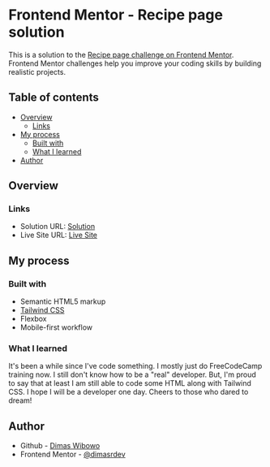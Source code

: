 # Frontend Mentor - Recipe page solution

This is a solution to the [Recipe page challenge on Frontend Mentor](https://www.frontendmentor.io/challenges/recipe-page-KiTsR8QQKm). Frontend Mentor challenges help you improve your coding skills by building realistic projects.

## Table of contents

- [Overview](#overview)
  - [Links](#links)
- [My process](#my-process)
  - [Built with](#built-with)
  - [What I learned](#what-i-learned)
- [Author](#author)

## Overview

### Links

- Solution URL: [Solution](https://www.frontendmentor.io/solutions/responsive-recipe-card-made-with-tailwind-css-CNv1wvp3gy)
- Live Site URL: [Live Site](https://github.com/dimasrdev/recipe-page-frontendmentor)

## My process

### Built with

- Semantic HTML5 markup
- [Tailwind CSS](https://tailwindcss.com/)
- Flexbox
- Mobile-first workflow

### What I learned

It's been a while since I've code something. I mostly just do FreeCodeCamp training now. I still don't know how to be a "real" developer. But, I'm proud to say that at least I am still able to code some HTML along with Tailwind CSS. I hope I will be a developer one day. Cheers to those who dared to dream!

## Author

- Github - [Dimas Wibowo](https://github.com/dimasrdev)
- Frontend Mentor - [@dimasrdev](https://www.frontendmentor.io/profile/dimasrdev)
